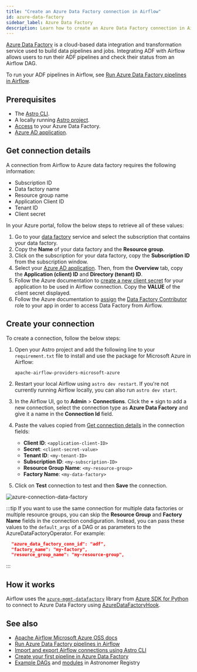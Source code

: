 ```yaml
---
title: "Create an Azure Data Factory connection in Airflow"
id: azure-data-factory
sidebar_label: Azure Data Factory
description: Learn how to create an Azure Data Factory connection in Airflow.
---
```


[Azure Data Factory](https://azure.microsoft.com/en-in/products/data-factory#overview) is a cloud-based data integration and transformation service used to build data pipelines and jobs. Integrating ADF with Airflow allows users to run their ADF pipelines and check their status from an Airflow DAG. 

To run your ADF pipelines in Airflow, see [Run Azure Data Factory pipelines in Airflow](airflow-azure-data-factory-integration.md).

## Prerequisites
- The [Astro CLI](https://docs.astronomer.io/astro/cli/overview).
- A locally running [Astro project](https://docs.astronomer.io/astro/cli/get-started-cli).
- [Access](https://learn.microsoft.com/en-us/azure/data-factory/concepts-roles-permissions#roles-and-requirements) to your Azure Data Factory.
- [Azure AD application](https://learn.microsoft.com/en-us/azure/active-directory/develop/howto-create-service-principal-portal).

## Get connection details

A connection from Airflow to Azure data factory requires the following information:

- Subscription ID
- Data factory name
- Resource group name
- Application Client ID
- Tenant ID
- Client secret

In your Azure portal, follow the below steps to retrieve all of these values:

1. Go to your [data factory](https://portal.azure.com/#view/HubsExtension/BrowseResource/resourceType/Microsoft.DataFactory%2FdataFactories) service and select the subscription that contains your data factory.
2. Copy the **Name** of your data factory and the **Resource group**.
3. Click on the subscription for your data factory, copy the **Subscription ID** from the subscription window.
4. Select your [Azure AD application](https://portal.azure.com/#view/Microsoft_AAD_RegisteredApps/ApplicationsListBlade). Then, from the **Overview** tab, copy the **Application (client) ID** and **Directory (tenant) ID**.
5. Follow the Azure documentation to [create a new client secret](https://learn.microsoft.com/en-us/azure/active-directory/develop/howto-create-service-principal-portal#option-3-create-a-new-application-secret) for your application to be used in Airflow connection. Copy the **VALUE** of the client secret displayed.
6. Follow the Azure documentation to [assign](https://learn.microsoft.com/en-us/azure/active-directory/develop/howto-create-service-principal-portal#assign-a-role-to-the-application) the [Data Factory Contributor](https://learn.microsoft.com/en-us/azure/data-factory/concepts-roles-permissions#set-up-permissions) role to your app in order to access Data Factory from Airflow.

## Create your connection

To create a connection, follow the below steps:

1. Open your Astro project and add the following line to your `requirement.txt` file to install and use the package for Microsoft Azure in Airflow:
    ```
    apache-airflow-providers-microsoft-azure
    ```
2. Restart your local Airflow using `astro dev restart`. If you're not currently running Airflow locally, you can also run `astro dev start`.
3. In the Airflow UI, go to **Admin** > **Connections**. Click the **+** sign to add a new connection, select the connection type as **Azure Data Factory** and give it a name in the **Connection Id** field. 
4. Paste the values copied from [Get connection details](#get-connection-details) in the connection fields:
    - **Client ID**: `<application-client-ID>`
    - **Secret**: `<client-secret-value>`
    - **Tenant ID**: `<my-tenant-ID>`
    - **Subscription ID**: `<my-subscription-ID>`
    - **Resource Group Name**: `<my-resource-group>`
    - **Factory Name**: `<my-data-factory>`

4. Click on **Test** connection to test and then **Save** the connection.

![azure-connection-data-factory](/img/guides/connection-azure-data-factory.png)

:::tip
If you want to use the same connection for multiple data factories or multiple resource groups, you can skip the **Resource Group** and **Factory Name** fields in the connection condiguration. Instead, you can pass these values to the `default_args` of a DAG or as parameters to the AzureDataFactoryOperator. For example:

```json
  "azure_data_factory_conn_id": "adf",
  "factory_name": "my-factory", 
  "resource_group_name": "my-resource-group",
```

:::

## How it works

Airflow uses the [`azure-mgmt-datafactory`](https://pypi.org/project/azure-mgmt-datafactory/) library from [Azure SDK for Python](https://github.com/Azure/azure-sdk-for-python) to connect to Azure Data Factory using [AzureDataFactoryHook](https://airflow.apache.org/docs/apache-airflow-providers-microsoft-azure/stable/_api/airflow/providers/microsoft/azure/hooks/data_factory/index.html).

## See also

- [Apache Airflow Microsoft Azure OSS docs](https://airflow.apache.org/docs/apache-airflow-providers-microsoft-azure/6.1.1/connections/adf.html)
- [Run Azure Data Factory pipelines in Airflow](airflow-azure-data-factory-integration.md)
- [Import and export Airflow connections using Astro CLI](https://docs.astronomer.io/astro/import-export-connections-variables#from-environment-variables)
- [Create your first pipeline in Azure Data Factory](https://learn.microsoft.com/en-us/azure/data-factory/v1/data-factory-build-your-first-pipeline-using-editor)
- [Example DAGs](https://registry.astronomer.io/dags?limit=24&sorts=updatedAt%3Adesc&query=azure+data+factory) and [modules](https://registry.astronomer.io/modules?query=azuredatafactory) in Astronomer Registry